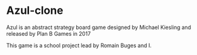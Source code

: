# Azul-clone
Azul is an abstract strategy board game designed by Michael Kiesling and released by Plan B Games in 2017

This game is a school project lead by Romain Buges and I.
